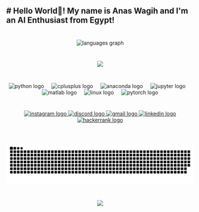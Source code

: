 <h2 align="left"># Hello World👋! My name is Anas Wagih and I'm an AI Enthusiast from Egypt!</h2>

###

<br clear="both">

<div align="center">
  <img src="https://github-readme-stats.vercel.app/api/top-langs?username=AnasWagih25&locale=en&hide_title=false&layout=compact&card_width=320&langs_count=6&theme=dracula&hide_border=false" height="150" alt="languages graph"  />
</div>

###

<br clear="both">

<div align="center">
  <img height="250" src="https://media0.giphy.com/media/v1.Y2lkPTc5MGI3NjExeHF4dGFlMGh4dnhqbWhyMG8zdnkwODYydmw0MW1tbzk0bWhlYTQ2MyZlcD12MV9pbnRlcm5hbF9naWZfYnlfaWQmY3Q9Zw/Cz6TlrRVVyv9S/giphy.gif"  />
</div>

###

<br clear="both">

<div align="center">
  <img src="https://cdn.jsdelivr.net/gh/devicons/devicon/icons/python/python-original.svg" height="50" alt="python logo"  />
  <img width="12" />
  <img src="https://cdn.jsdelivr.net/gh/devicons/devicon/icons/cplusplus/cplusplus-original.svg" height="50" alt="cplusplus logo"  />
  <img width="12" />
  <img src="https://cdn.jsdelivr.net/gh/devicons/devicon/icons/anaconda/anaconda-original.svg" height="50" alt="anaconda logo"  />
  <img width="12" />
  <img src="https://cdn.jsdelivr.net/gh/devicons/devicon/icons/jupyter/jupyter-original.svg" height="50" alt="jupyter logo"  />
  <img width="12" />
  <img src="https://cdn.jsdelivr.net/gh/devicons/devicon/icons/matlab/matlab-original.svg" height="50" alt="matlab logo"  />
  <img width="12" />
  <img src="https://cdn.jsdelivr.net/gh/devicons/devicon/icons/linux/linux-original.svg" height="50" alt="linux logo"  />
  <img width="12" />
  <img src="https://cdn.jsdelivr.net/gh/devicons/devicon/icons/pytorch/pytorch-original.svg" height="50" alt="pytorch logo"  />
</div>

###

<br clear="both">

<div align="center">
  <a href="https://www.instagram.com/anas_wagih13?igsh=MWE0ajBuZW9ramtueg%3D%3D&utm_source=qr " target="_blank">
    <img src="https://img.shields.io/static/v1?message=Instagram&logo=instagram&label=&color=E4405F&logoColor=white&labelColor=&style=for-the-badge" height="40" alt="instagram logo"  />
  </a>
  <a href="heisenburger02" target="_blank">
    <img src="https://img.shields.io/static/v1?message=Discord&logo=discord&label=&color=7289DA&logoColor=white&labelColor=&style=for-the-badge" height="40" alt="discord logo"  />
  </a>
  <a href="anaswagih35@gmail.com" target="_blank">
    <img src="https://img.shields.io/static/v1?message=Gmail&logo=gmail&label=&color=D14836&logoColor=white&labelColor=&style=for-the-badge" height="40" alt="gmail logo"  />
  </a>
  <a href="https://www.linkedin.com/in/anas-wagih-9423a7232/" target="_blank">
    <img src="https://img.shields.io/static/v1?message=LinkedIn&logo=linkedin&label=&color=0077B5&logoColor=white&labelColor=&style=for-the-badge" height="40" alt="linkedin logo"  />
  </a>
  <a href="https://www.hackerrank.com/profile/anaswagih35" target="_blank">
    <img src="https://img.shields.io/static/v1?message=HackerRank&logo=hackerrank&label=&color=2EC866&logoColor=white&labelColor=&style=for-the-badge" height="40" alt="hackerrank logo"  />
  </a>
</div>

###

<br clear="both">

![snake gif](https://github.com/AnasWagih25/AnasWagih25/blob/output/github-snake-dark.svg)

###

<br clear="both">

<div align="center">
  <img src="https://profile-counter.glitch.me/AnasWagih25/count.svg?"  />
</div>

###
